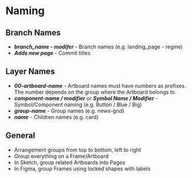 # Naming

## Branch Names
- **_branch_name - modifer_** - Branch names (e.g. landing_page - regine)
- **_Adds new page_** - Commit titles

## Layer Names
- **_00-artboard-name_** - Artboard names must have numbers as prefixes. The number depends on the group where the Artboard belongs to.
- **_component-name / modifier_** or **_Symbol Name / Modifier_** - Symbol/Component naming (e.g. Button / Blue / Big)
- **_group-name_** - Group names (e.g. news-grid)
- **_name_** - Children names (e.g. card)

## General
- Arrangement groups from top to bottom, left to right
- Group everything on a Frame/Artboard
- In Sketch, group related Artboards into Pages
- In Figma, group Frames using locked shapes with labels
